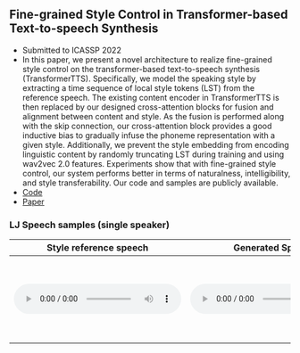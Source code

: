## Fine-grained Style Control in Transformer-based Text-to-speech Synthesis

 - Submitted to ICASSP 2022
 - In this paper, we present a novel architecture to realize fine-grained style control on the transformer-based text-to-speech synthesis (TransformerTTS). Specifically, we model the speaking style by extracting a time sequence of local style tokens (LST) from the reference speech. The existing content encoder in TransformerTTS is then replaced by our designed cross-attention blocks for fusion and alignment between content and style. As the fusion is performed along with the skip connection, our cross-attention block provides a good inductive bias to gradually infuse the phoneme representation with a given style. Additionally, we prevent the style embedding from encoding linguistic content by randomly truncating LST during training and using wav2vec 2.0 features. Experiments show that with fine-grained style control, our system performs better in terms of naturalness, intelligibility, and style transferability. Our code and samples are publicly available.
 - [Code](...)
 - [Paper](...)

### LJ Speech samples (single speaker)

|Style reference speech|Generated Speech|Text|
|----------------------|----------------|----|
|<audio src="samples/LJSpeech/1_ref.wav" type="audio/wav"  controls preload></audio>|<audio src="samples/LJSpeech/1_ref.wav" type="audio/wav"  controls preload></audio>|<embed src="samples/LJSpeech/1.txt">|
